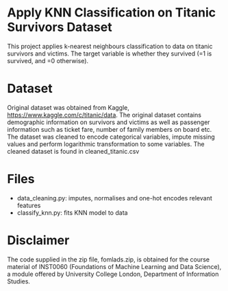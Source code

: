 # Apply KNN Classification on Titanic Survivors Dataset
This project applies k-nearest neighbours classification to data on titanic survivors and victims. The target variable is whether they survived (=1 is survived, and =0 otherwise).

# Dataset
Original dataset was obtained from Kaggle, https://www.kaggle.com/c/titanic/data. The original dataset contains demographic information on survivors and victims as well as passenger information such as ticket fare, number of family members on board etc. 
The dataset was cleaned to encode categorical variables, impute missing values and perform logarithmic transformation to some variables. The cleaned dataset is found in cleaned_titanic.csv

# Files
* data_cleaning.py: imputes, normalises and one-hot encodes relevant features  
* classify_knn.py: fits KNN model to data

# Disclaimer
The code supplied in the zip file, fomlads.zip, is obtained for the course material of INST0060 (Foundations of Machine Learning and Data Science), a module offered by University College London, Department of Information Studies. 
